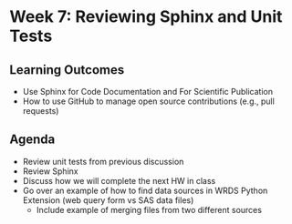 # Week 7: Reviewing Sphinx and Unit Tests 

## Learning Outcomes

- Use Sphinx for Code Documentation and For Scientific Publication
- How to use GitHub to manage open source contributions (e.g., pull requests)

## Agenda
 
- Review unit tests from previous discussion
- Review Sphinx
- Discuss how we will complete the next HW in class
- Go over an example of how to find data sources in WRDS Python Extension (web query form vs SAS data files)
    - Include example of merging files from two different sources
